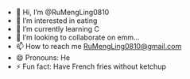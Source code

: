 - 👋 Hi, I’m @RuMengLing0810
- 👀 I’m interested in eating
- 🌱 I’m currently learning C
- 💞️ I’m looking to collaborate on emm...
- 📫 How to reach me RuMengLing0810@gmail.com
- 😄 Pronouns: He
- ⚡ Fun fact: Have French fries without ketchup 

<!---
RuMengLing0810/RuMengLing0810 is a ✨ special ✨ repository because its `README.md` (this file) appears on your GitHub profile.
You can click the Preview link to take a look at your changes.
--->

